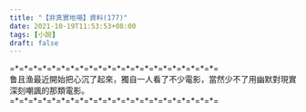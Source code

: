 ```yaml
---
title: "【非真實地場】資料(177)"
date: 2021-10-19T11:53:53+08:00
tags: [小說]
draft: false
---
```


=\*=\*=\*=\*=\*=\*=\*=\*=\*=\*=\*=\*=\*=\*=\*=\*=\*=\*=\*=\*=\*=\*=  
鲁且渔最近開始把心沉了起來，獨自一人看了不少電影，當然少不了用幽默對現實深刻嘲諷的那類電影。  
=\*=\*=\*=\*=\*=\*=\*=\*=\*=\*=\*=\*=\*=\*=\*=\*=\*=\*=\*=\*=\*=\*=  
